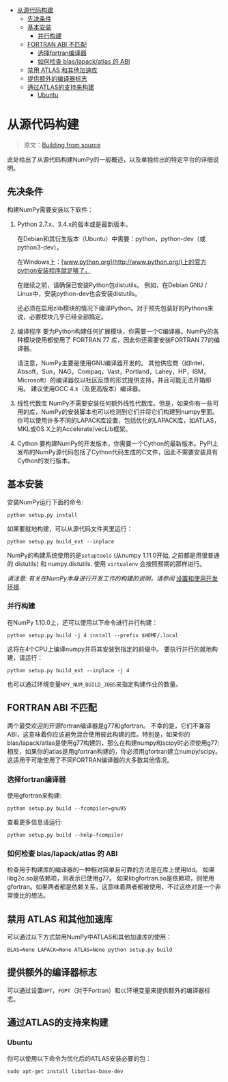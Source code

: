 <!-- TOC -->

- [从源代码构建](#从源代码构建)
    - [先决条件](#先决条件)
    - [基本安装](#基本安装)
        - [并行构建](#并行构建)
    - [FORTRAN ABI 不匹配](#fortran-abi-不匹配)
        - [选择fortran编译器](#选择fortran编译器)
        - [如何检查 blas/lapack/atlas 的 ABI](#如何检查-blaslapackatlas-的-abi)
    - [禁用 ATLAS 和其他加速库](#禁用-atlas-和其他加速库)
    - [提供额外的编译器标志](#提供额外的编译器标志)
    - [通过ATLAS的支持来构建](#通过atlas的支持来构建)
        - [Ubuntu](#ubuntu)

<!-- /TOC -->

# 从源代码构建

> 原文：[Building from source](https://docs.scipy.org/doc/numpy/user/building.html)

此处给出了从源代码构建NumPy的一般概述，以及单独给出的特定平台的详细说明。

## 先决条件
构建NumPy需要安装以下软件：

1. Python 2.7.x、3.4.x的版本或是最新版本。

    在Debian和其衍生版本（Ubuntu）中需要：python，python-dev（或python3-dev）。

    在Windows上：[www.python.org](http://www.python.org/)上的官方python安装程序就足够了。

    在继续之前，请确保已安装Python包distutils。 例如，在Debian GNU / Linux中，安装python-dev也会安装distutils。

    还必须在启用zlib模块的情况下编译Python。对于预先包装好的Pythons来说，必要模块几乎已经全部搞定。

1. 编译程序
    要为Python构建任何扩展模块，你需要一个C编译器。NumPy的各种模块使用都使用了 FORTRAN 77 库，因此你还需要安装FORTRAN 77的编译器。

    请注意，NumPy主要是使用GNU编译器开发的。 其他供应商（如Intel，Absoft，Sun，NAG，Compaq，Vast，Portland，Lahey，HP，IBM，Microsoft）的编译器仅以社区反馈的形式提供支持，并且可能无法开箱即用。 建议使用GCC 4.x（及更高版本）编译器。

1. 线性代数库
    NumPy不需要安装任何额外线性代数库。但是，如果你有一些可用的库，NumPy的安装脚本也可以检测到它们并将它们构建到numpy里面。你可以使用许多不同的LAPACK库设置，包括优化的LAPACK库，如ATLAS，MKL或OS X上的Accelerate/vecLib框架。

1. Cython
    要构建NumPy的开发版本，你需要一个Cython的最新版本。PyPI上发布的NumPy源代码包括了Cython代码生成的C文件，因此不需要安装具有Cython的发行版本。

## 基本安装

安装NumPy运行下面的命令:

```
python setup.py install
```

如果要就地构建，可以从源代码文件夹里运行：

```
python setup.py build_ext --inplace
```

NumPy的构建系统使用的是``setuptools`` (从numpy 1.11.0开始, 之前都是用很普通的 distutils) 和 numpy.distutils. 使用 ``virtualenv`` 会按照预期的那样进行。

*请注意: 有关在NumPy本身进行开发工作的构建的说明，请参阅* [设置和使用开发环境](https://docs.scipy.org/doc/numpy/dev/development_environment.html#development-environment).

### 并行构建

在NumPy 1.10.0上，还可以使用以下命令进行并行构建：

```
python setup.py build -j 4 install --prefix $HOME/.local
```

这将在4个CPU上编译numpy并将其安装到指定的前缀中。 要执行并行的就地构建，请运行：

```
python setup.py build_ext --inplace -j 4
```

也可以通过环境变量``NPY_NUM_BUILD_JOBS``来指定构建作业的数量。


## FORTRAN ABI 不匹配

两个最受欢迎的开源fortran编译器是g77和gfortran。 不幸的是，它们不兼容ABI，这意味着你应该避免混合使用彼此构建的库。特别是，如果你的blas/lapack/atlas是使用g77构建的，那么在构建numpy和scipy时必须使用g77; 相反，如果你的atlas是用gfortran构建的，你必须用gfortran建立numpy/scipy。这适用于可能使用了不同FORTRAN编译器的大多数其他情况。

### 选择fortran编译器

使用gfortran来构建:

```
python setup.py build --fcompiler=gnu95
```

查看更多信息请运行:

```
python setup.py build --help-fcompiler
```

### 如何检查 blas/lapack/atlas 的 ABI

检查用于构建库的编译器的一种相对简单且可靠的方法是在库上使用ldd。 如果libg2c.so是依赖项，则表示已使用g77。 如果libgfortran.so是依赖项，则使用gfortran。如果两者都是依赖关系，这意味着两者都被使用，不过这绝对是一个非常傻比的想法。

## 禁用 ATLAS 和其他加速库

可以通过以下方式禁用NumPy中ATLAS和其他加速库的使用：

```
BLAS=None LAPACK=None ATLAS=None python setup.py build
```

## 提供额外的编译器标志

可以通过设置``OPT``，``FOPT``（对于Fortran）和``CC``环境变量来提供额外的编译器标志。

## 通过ATLAS的支持来构建

### Ubuntu

你可以使用以下命令为优化后的ATLAS安装必要的包：

```
sudo apt-get install libatlas-base-dev
```